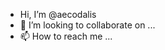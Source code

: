 -  Hi, I’m @aecodalis
- 💞️ I’m looking to collaborate on ...
- 📫 How to reach me ...

<!---
aecodalis/aecodalis is a ✨ special ✨ repository because its `README.md` (this file) appears on your GitHub profile.
You can click the Preview link to take a look at your changes.
--->
